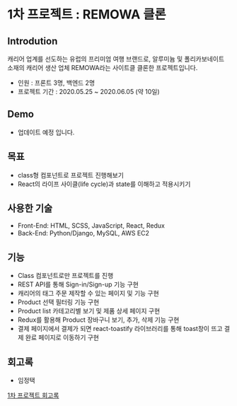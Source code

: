 # 1차 프로젝트 : REMOWA 클론

## Introdution
캐리어 업계를 선도하는 유럽의 프리미엄 여행 브랜드로, 알루미늄 및 폴리카보네이트 소재의 캐리어  생산 업체 REMOWA라는 사이트클 클론한 프로젝트입니다.
- 인원 : 프론트 3명, 백엔드 2명
- 프로젝트 기간 : 2020.05.25 ~ 2020.06.05 (약 10일)

## Demo
- 업데이트 예정 입니다.

## 목표
- class형 컴포넌트로 프로젝트 진행해보기
- React의 라이프 사이클(life cycle)과 state를 이해하고 적용시키기


## 사용한 기술
- Front-End: HTML, SCSS, JavaScript, React, Redux
- Back-End: Python/Django, MySQL, AWS EC2


## 기능
- Class 컴포넌트로만 프로젝트를 진행
- REST API를 통해 Sign-in/Sign-up 기능 구현
- 캐리어의 태그 주문 제작할 수 있는 페이지 및 기능 구현
- Product  선택 필터링 기능 구현
- Product list 카테고리별 보기 및 제품 상세 페이지 구현
- Redux를 활용해 Product 장바구니 보기, 추가, 삭제 기능 구현
- 결제 페이지에서 결제가 되면 react-toastify 라이브러리를 통해 toast창이 뜨고 결제 완료 페이지로 이동하기 구현

## 회고록
- 임정택

[1차 프로젝트 회고록](https://ljtaek2.tistory.com/116?category=891394)
